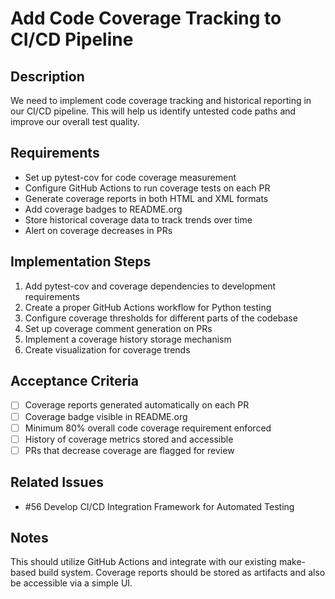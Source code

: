 # Add Code Coverage Tracking to CI/CD Pipeline

## Description
We need to implement code coverage tracking and historical reporting in our CI/CD pipeline. This will help us identify untested code paths and improve our overall test quality.

## Requirements
- Set up pytest-cov for code coverage measurement
- Configure GitHub Actions to run coverage tests on each PR
- Generate coverage reports in both HTML and XML formats
- Add coverage badges to README.org
- Store historical coverage data to track trends over time 
- Alert on coverage decreases in PRs

## Implementation Steps
1. Add pytest-cov and coverage dependencies to development requirements
2. Create a proper GitHub Actions workflow for Python testing
3. Configure coverage thresholds for different parts of the codebase
4. Set up coverage comment generation on PRs
5. Implement a coverage history storage mechanism
6. Create visualization for coverage trends

## Acceptance Criteria
- [ ] Coverage reports generated automatically on each PR
- [ ] Coverage badge visible in README.org
- [ ] Minimum 80% overall code coverage requirement enforced
- [ ] History of coverage metrics stored and accessible
- [ ] PRs that decrease coverage are flagged for review

## Related Issues
- #56 Develop CI/CD Integration Framework for Automated Testing

## Notes
This should utilize GitHub Actions and integrate with our existing make-based build system. Coverage reports should be stored as artifacts and also be accessible via a simple UI.